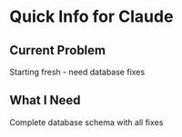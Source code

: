 # Quick Info for Claude

## Current Problem
Starting fresh - need database fixes

## What I Need
Complete database schema with all fixes